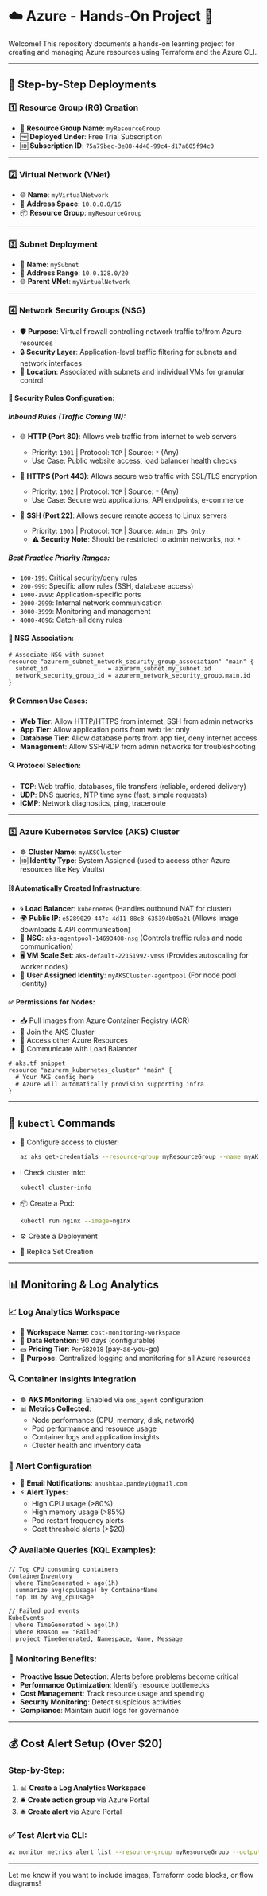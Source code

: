 # ☁️ Azure - Hands-On Project 🚀

Welcome! This repository documents a hands-on learning project for creating and managing Azure resources using Terraform and the Azure CLI.

---

## 🔧 Step-by-Step Deployments

### 1️⃣ Resource Group (RG) Creation
- 📁 **Resource Group Name**: `myResourceGroup`  
- 🆓 **Deployed Under**: Free Trial Subscription  
- 🆔 **Subscription ID**: `75a79bec-3e88-4d48-99c4-d17a605f94c0`

---

### 2️⃣ Virtual Network (VNet)
- 🌐 **Name**: `myVirtualNetwork`  
- 📍 **Address Space**: `10.0.0.0/16`  
- 📦 **Resource Group**: `myResourceGroup`

---

### 3️⃣ Subnet Deployment
- 🧱 **Name**: `mySubnet`  
- 📍 **Address Range**: `10.0.128.0/20`  
- 🌐 **Parent VNet**: `myVirtualNetwork`

---

### 4️⃣ Network Security Groups (NSG)
- 🛡️ **Purpose**: Virtual firewall controlling network traffic to/from Azure resources
- 🔒 **Security Layer**: Application-level traffic filtering for subnets and network interfaces
- 📍 **Location**: Associated with subnets and individual VMs for granular control

#### 🚦 Security Rules Configuration:

##### **Inbound Rules** (Traffic Coming IN):
- 🌐 **HTTP (Port 80)**: Allows web traffic from internet to web servers
  - Priority: `1001` | Protocol: `TCP` | Source: `*` (Any)
  - Use Case: Public website access, load balancer health checks

- 🔐 **HTTPS (Port 443)**: Allows secure web traffic with SSL/TLS encryption
  - Priority: `1002` | Protocol: `TCP` | Source: `*` (Any)
  - Use Case: Secure web applications, API endpoints, e-commerce

- 🔑 **SSH (Port 22)**: Allows secure remote access to Linux servers
  - Priority: `1003` | Protocol: `TCP` | Source: `Admin IPs Only`
  - ⚠️ **Security Note**: Should be restricted to admin networks, not `*`

##### **Best Practice Priority Ranges**:
- `100-199`: Critical security/deny rules
- `200-999`: Specific allow rules (SSH, database access)
- `1000-1999`: Application-specific ports
- `2000-2999`: Internal network communication
- `3000-3999`: Monitoring and management
- `4000-4096`: Catch-all deny rules

#### 🔄 NSG Association:
```hcl
# Associate NSG with subnet
resource "azurerm_subnet_network_security_group_association" "main" {
  subnet_id                 = azurerm_subnet.my_subnet.id
  network_security_group_id = azurerm_network_security_group.main.id
}
```

#### 🛠️ Common Use Cases:
- **Web Tier**: Allow HTTP/HTTPS from internet, SSH from admin networks
- **App Tier**: Allow application ports from web tier only
- **Database Tier**: Allow database ports from app tier, deny internet access
- **Management**: Allow SSH/RDP from admin networks for troubleshooting

#### 🔍 Protocol Selection:
- **TCP**: Web traffic, databases, file transfers (reliable, ordered delivery)
- **UDP**: DNS queries, NTP time sync (fast, simple requests)
- **ICMP**: Network diagnostics, ping, traceroute

---

### 5️⃣ Azure Kubernetes Service (AKS) Cluster
- ☸️ **Cluster Name**: `myAKSCluster`  
- 🆔 **Identity Type**: System Assigned (used to access other Azure resources like Key Vaults)  

#### ⛓️ Automatically Created Infrastructure:
- 🌀 **Load Balancer**: `kubernetes` (Handles outbound NAT for cluster)
- 🌍 **Public IP**: `e5289029-447c-4d11-88c8-635394b05a21` (Allows image downloads & API communication)
- 🔐 **NSG**: `aks-agentpool-14693408-nsg` (Controls traffic rules and node communication)
- 🖥️ **VM Scale Set**: `aks-default-22151992-vmss` (Provides autoscaling for worker nodes)
- 👥 **User Assigned Identity**: `myAKSCluster-agentpool` (For node pool identity)

#### ✅ Permissions for Nodes:
- 📥 Pull images from Azure Container Registry (ACR)  
- 🔗 Join the AKS Cluster  
- 🔐 Access other Azure Resources  
- 🔁 Communicate with Load Balancer

```hcl
# aks.tf snippet
resource "azurerm_kubernetes_cluster" "main" {
  # Your AKS config here
  # Azure will automatically provision supporting infra
}
```

---

## 🧪 `kubectl` Commands

- 🔐 Configure access to cluster:  
  ```bash
  az aks get-credentials --resource-group myResourceGroup --name myAKSCluster
  ```

- ℹ️ Check cluster info:  
  ```bash
  kubectl cluster-info
  ```

- 📦 Create a Pod:  
  ```bash
  kubectl run nginx --image=nginx
  ```

- ⚙️ Create a Deployment 

- 📡 Replica Set Creation 

---

## 📊 Monitoring & Log Analytics

### 📈 Log Analytics Workspace
- 🏢 **Workspace Name**: `cost-monitoring-workspace`
- 💾 **Data Retention**: 90 days (configurable)
- 💵 **Pricing Tier**: `PerGB2018` (pay-as-you-go)
- 📍 **Purpose**: Centralized logging and monitoring for all Azure resources

### 🔍 Container Insights Integration
- ☸️ **AKS Monitoring**: Enabled via `oms_agent` configuration
- 📊 **Metrics Collected**:
  - Node performance (CPU, memory, disk, network)
  - Pod performance and resource usage
  - Container logs and application insights
  - Cluster health and inventory data

### 🚨 Alert Configuration
- 📧 **Email Notifications**: `anushkaa.pandey1@gmail.com`
- ⚡ **Alert Types**:
  - High CPU usage (>80%)
  - High memory usage (>85%)
  - Pod restart frequency alerts
  - Cost threshold alerts (>$20)

### 📋 Available Queries (KQL Examples):
```kql
// Top CPU consuming containers
ContainerInventory
| where TimeGenerated > ago(1h)
| summarize avg(cpuUsage) by ContainerName
| top 10 by avg_cpuUsage

// Failed pod events
KubeEvents
| where TimeGenerated > ago(1h)
| where Reason == "Failed"
| project TimeGenerated, Namespace, Name, Message
```

### 🎯 Monitoring Benefits:
- **Proactive Issue Detection**: Alerts before problems become critical
- **Performance Optimization**: Identify resource bottlenecks
- **Cost Management**: Track resource usage and spending
- **Security Monitoring**: Detect suspicious activities
- **Compliance**: Maintain audit logs for governance

---

## 💰 Cost Alert Setup (Over $20)

### Step-by-Step:
1. 📊 **Create a Log Analytics Workspace**
2. 🛎️ **Create action group** via Azure Portal
3.  🛎️ **Create alert** via Azure Portal

### ✅ Test Alert via CLI:
```bash
az monitor metrics alert list --resource-group myResourceGroup --output table
```

---

Let me know if you want to include images, Terraform code blocks, or flow diagrams!
